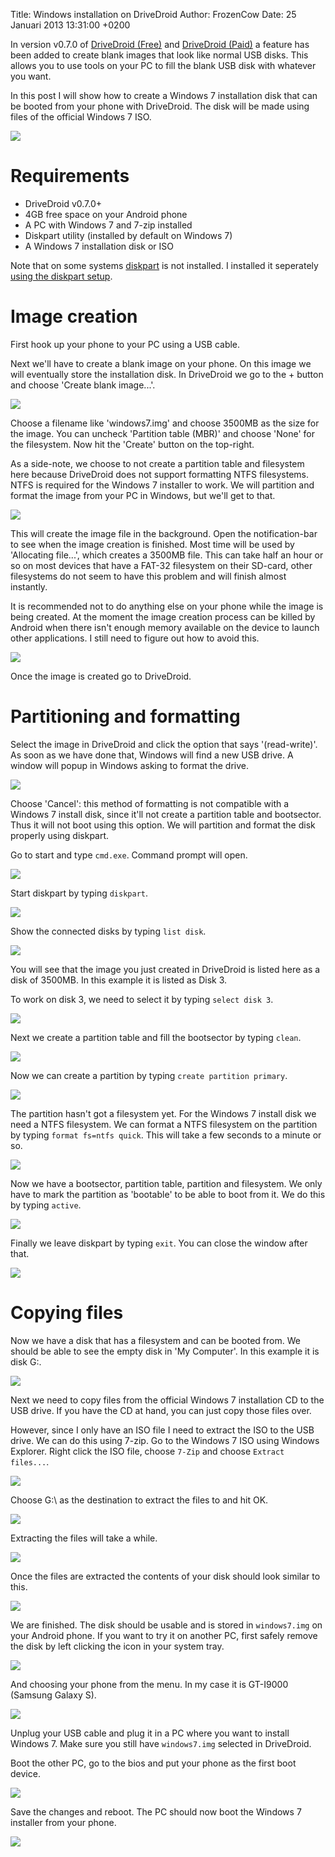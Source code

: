Title: Windows installation on DriveDroid
Author: FrozenCow
Date: 25 Januari 2013 13:31:00 +0200

In version v0.7.0 of [DriveDroid (Free)](https://play.google.com/store/apps/details?id=com.softwarebakery.drivedroid) and [DriveDroid (Paid)](https://play.google.com/store/apps/details?id=com.softwarebakery.drivedroid.paid) a feature has been added to create blank images that look like normal USB disks. This allows you to use tools on your PC to fill the blank USB disk with whatever you want.

In this post I will show how to create a Windows 7 installation disk that can be booted from your phone with DriveDroid. The disk will be made using files of the official Windows 7 ISO.

<img src="windows-install-on-drivedroid/laptopmobile.jpg" class="box" />

# Requirements

* DriveDroid v0.7.0+
* 4GB free space on your Android phone
* A PC with Windows 7 and 7-zip installed
* Diskpart utility (installed by default on Windows 7)
* A Windows 7 installation disk or ISO

Note that on some systems [diskpart](http://support.microsoft.com/kb/300415) is not installed. I installed it seperately [using the diskpart setup](http://download.microsoft.com/download/win2000platform/DiskPart/1.00.0.1/NT5/EN-US/diskpart_setup.exe).

# Image creation

First hook up your phone to your PC using a USB cable.

Next we'll have to create a blank image on your phone. On this image we will eventually store the installation disk. In DriveDroid we go to the + button and choose 'Create blank image...'.

<img src="windows-install-on-drivedroid/drivedroid01.png" class="box" />

Choose a filename like 'windows7.img' and choose 3500MB as the size for the image. You can uncheck 'Partition table (MBR)' and choose 'None' for the filesystem. Now hit the 'Create' button on the top-right.

As a side-note, we choose to not create a partition table and filesystem here because DriveDroid does not support formatting NTFS filesystems. NTFS is required for the Windows 7 installer to work. We will partition and format the image from your PC in Windows, but we'll get to that.

<img src="windows-install-on-drivedroid/drivedroid02.png" class="box" />

This will create the image file in the background. Open the notification-bar to see when the image creation is finished. Most time will be used by 'Allocating file...', which creates a 3500MB file. This can take half an hour or so on most devices that have a FAT-32 filesystem on their SD-card, other filesystems do not seem to have this problem and will finish almost instantly.

It is recommended not to do anything else on your phone while the image is being created. At the moment the image creation process can be killed by Android when there isn't enough memory available on the device to launch other applications. I still need to figure out how to avoid this.

<img src="windows-install-on-drivedroid/drivedroid03.png" class="box" />

Once the image is created go to DriveDroid.

# Partitioning and formatting

Select the image in DriveDroid and click the option that says '(read-write)'. As soon as we have done that, Windows will find a new USB drive. A window will popup in Windows asking to format the drive.

<img src="windows-install-on-drivedroid/01.png" class="box" />

Choose 'Cancel': this method of formatting is not compatible with a Windows 7 install disk, since it'll not create a partition table and bootsector. Thus it will not boot using this option. We will partition and format the disk properly using diskpart.

Go to start and type `cmd.exe`. Command prompt will open.

<img src="windows-install-on-drivedroid/02.png" class="box" />

Start diskpart by typing `diskpart`.

<img src="windows-install-on-drivedroid/03.png" class="box" />

Show the connected disks by typing `list disk`.

<img src="windows-install-on-drivedroid/04.png" class="box" />

You will see that the image you just created in DriveDroid is listed here as a disk of 3500MB. In this example it is listed as Disk 3.

To work on disk 3, we need to select it by typing `select disk 3`.

<img src="windows-install-on-drivedroid/05.png" class="box" />

Next we create a partition table and fill the bootsector by typing `clean`.

<img src="windows-install-on-drivedroid/06.png" class="box" />

Now we can create a partition by typing `create partition primary`.

<img src="windows-install-on-drivedroid/07.png" class="box" />

The partition hasn't got a filesystem yet. For the Windows 7 install disk we need a NTFS filesystem. We can format a NTFS filesystem on the partition by typing `format fs=ntfs quick`. This will take a few seconds to a minute or so.

<img src="windows-install-on-drivedroid/08.png" class="box" />

Now we have a bootsector, partition table, partition and filesystem. We only have to mark the partition as 'bootable' to be able to boot from it. We do this by typing `active`.

<img src="windows-install-on-drivedroid/09.png" class="box" />

Finally we leave diskpart by typing `exit`. You can close the window after that.

<img src="windows-install-on-drivedroid/10.png" class="box" />

# Copying files

Now we have a disk that has a filesystem and can be booted from. We should be able to  see the empty disk in 'My Computer'. In this example it is disk G:.

<img src="windows-install-on-drivedroid/11.png" class="box" />

Next we need to copy files from the official Windows 7 installation CD to the USB drive. If you have the CD at hand, you can just copy those files over.

However, since I only have an ISO file I need to extract the ISO to the USB drive. We can do this using 7-zip. Go to the Windows 7 ISO using Windows Explorer. Right click the ISO file, choose `7-Zip` and choose `Extract files...`.

<img src="windows-install-on-drivedroid/12.png" class="box" />

Choose G:\ as the destination to extract the files to and hit OK.

<img src="windows-install-on-drivedroid/13.png" class="box" />

Extracting the files will take a while.

<img src="windows-install-on-drivedroid/14.png" class="box" />

Once the files are extracted the contents of your disk should look similar to this.

<img src="windows-install-on-drivedroid/15.png" class="box" />

We are finished. The disk should be usable and is stored in `windows7.img` on your Android phone. If you want to try it on another PC, first safely remove the disk by left clicking the icon in your system tray.

<img src="windows-install-on-drivedroid/16.png" class="box" />

And choosing your phone from the menu. In my case it is GT-I9000 (Samsung Galaxy S).

<img src="windows-install-on-drivedroid/17.png" class="box" />

Unplug your USB cable and plug it in a PC where you want to install Windows 7. Make sure you still have `windows7.img` selected in DriveDroid.

Boot the other PC, go to the bios and put your phone as the first boot device.

<img src="windows-install-on-drivedroid/18.jpg" class="box" />

Save the changes and reboot. The PC should now boot the Windows 7 installer from your phone.

<img src="windows-install-on-drivedroid/19.jpg" class="box" />
